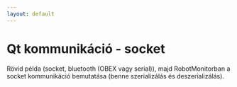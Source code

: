 ```yaml
---
layout: default
---
```


# Qt kommunikáció - socket

Rövid példa (socket, bluetooth (OBEX vagy serial)), majd RobotMonitorban a socket kommunikáció bemutatása (benne szerializálás és deszerializálás).
